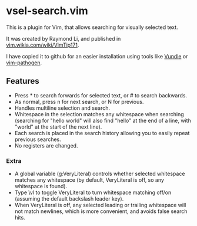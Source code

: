 
# vsel-search.vim

This is a plugin for Vim, that allows searching for visually selected text.

It was created by Raymond Li, and published in
[vim.wikia.com/wiki/VimTip171](http://vim.wikia.com/wiki/Search_for_visually_selected_text#Advanced).

I have copied it to github for an easier installation using tools like [Vundle](https://github.com/VundleVim/Vundle.vim) or [vim-pathogen](https://github.com/tpope/vim-pathogen).


## Features

- Press * to search forwards for selected text, or # to search backwards.
- As normal, press n for next search, or N for previous.
- Handles multiline selection and search.
- Whitespace in the selection matches any whitespace when searching (searching
  for "hello world" will also find "hello" at the end of a line, with "world"
  at the start of the next line).
- Each search is placed in the search history allowing you to easily repeat
  previous searches.
- No registers are changed.


### Extra

- A global variable (g:VeryLiteral) controls whether selected whitespace
  matches any whitespace (by default, VeryLiteral is off, so any whitespace
  is found).
- Type \vl to toggle VeryLiteral to turn whitespace matching off/on (assuming
  the default backslash leader key).
- When VeryLiteral is off, any selected leading or trailing whitespace will
  not match newlines, which is more convenient, and avoids false search hits.

